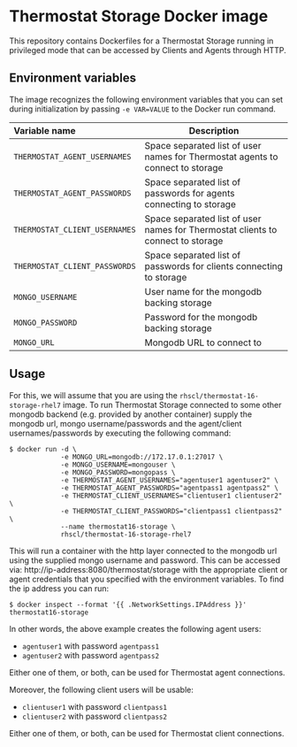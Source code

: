 Thermostat Storage Docker image
=============================

This repository contains Dockerfiles for a Thermostat Storage running in privileged mode
that can be accessed by Clients and Agents through HTTP.

Environment variables
---------------------------------

The image recognizes the following environment variables that you can set during
initialization by passing `-e VAR=VALUE` to the Docker run command.

|    Variable name               |    Description                              |
| :----------------------------- | -----------------------------------------   |
|  `THERMOSTAT_AGENT_USERNAMES`  | Space separated list of user names for Thermostat agents to connect to storage |
|  `THERMOSTAT_AGENT_PASSWORDS`  | Space separated list of passwords for agents connecting to storage   |
|  `THERMOSTAT_CLIENT_USERNAMES` | Space separated list of user names for Thermostat clients to connect to storage |
|  `THERMOSTAT_CLIENT_PASSWORDS` | Space separated list of passwords for clients connecting to storage  |
|  `MONGO_USERNAME`              | User name for the mongodb backing storage   |
|  `MONGO_PASSWORD`              | Password for the mongodb backing storage    |
|  `MONGO_URL`                   | Mongodb URL to connect to                   |

Usage
---------------------------------

For this, we will assume that you are using the `rhscl/thermostat-16-storage-rhel7` image.
To run Thermostat Storage connected to some other mongodb backend (e.g. provided by
another container) supply the mongodb url, mongo username/passwords and the agent/client
usernames/passwords by executing the following command:

```
$ docker run -d \
             -e MONGO_URL=mongodb://172.17.0.1:27017 \
             -e MONGO_USERNAME=mongouser \
             -e MONGO_PASSWORD=mongopass \
             -e THERMOSTAT_AGENT_USERNAMES="agentuser1 agentuser2" \
             -e THERMOSTAT_AGENT_PASSWORDS="agentpass1 agentpass2" \
             -e THERMOSTAT_CLIENT_USERNAMES="clientuser1 clientuser2" \
             -e THERMOSTAT_CLIENT_PASSWORDS="clientpass1 clientpass2" \
             --name thermostat16-storage \
             rhscl/thermostat-16-storage-rhel7
```

This will run a container with the http layer connected to the mongodb url using
the supplied mongo username and password. This can be accessed via:
http://ip-address:8080/thermostat/storage with the appropriate client or
agent credentials that you specified with the environment variables. To find the
ip address you can run:

```
$ docker inspect --format '{{ .NetworkSettings.IPAddress }}' thermostat16-storage
```

In other words, the above example creates the following agent users:

- `agentuser1` with password `agentpass1`
- `agentuser2` with password `agentpass2`

Either one of them, or both, can be used for Thermostat agent connections.

Moreover, the following client users will be usable:

- `clientuser1` with password `clientpass1`
- `clientuser2` with password `clientpass2`

Either one of them, or both, can be used for Thermostat client connections.

